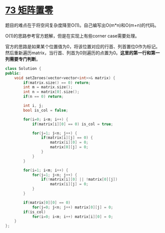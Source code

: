 # [73 矩阵置零](https://leetcode-cn.com/problems/set-matrix-zeroes/)

题目的难点在于将空间复杂度降至O(1)。自己编写出O(m*n)和O(m+n)的代码。

O(1)的思路参考官方题解，但是在实现上有些corner case需要处理。

官方的思路是如果某个位置值为0，将该位置对应的行首、列首置位0作为标记。然后重新遍历matrix，当行首、列首为0则遍历的点置为0。**这里的第一行和第一列需要专门判断**。

```cpp
class Solution {
public:
    void setZeroes(vector<vector<int>>& matrix) {
        if(matrix.size() == 0) return;
        int m = matrix.size();
        int n = matrix[0].size();
        if(n == 0) return;

        int i, j;
        bool is_col = false;

        for(i=0; i<m; i++) {
            if(matrix[i][0] == 0) is_col = true;

            for(j=1; j<n; j++) {
                if(matrix[i][j] == 0) {
                    matrix[i][0] = 0;
                    matrix[0][j] = 0;
                }
            }
        }

        for(i=1; i<m; i++) {
            for(j=1; j<n; j++) {
                if(!matrix[i][0] || !matrix[0][j])
                    matrix[i][j] = 0;
            }
        }

        if(matrix[0][0] == 0)
            for(j=0; j<n; j++) matrix[0][j] = 0;
        if(is_col)
            for(i=0; i<m; i++) matrix[i][0] = 0;
    }
};
```
